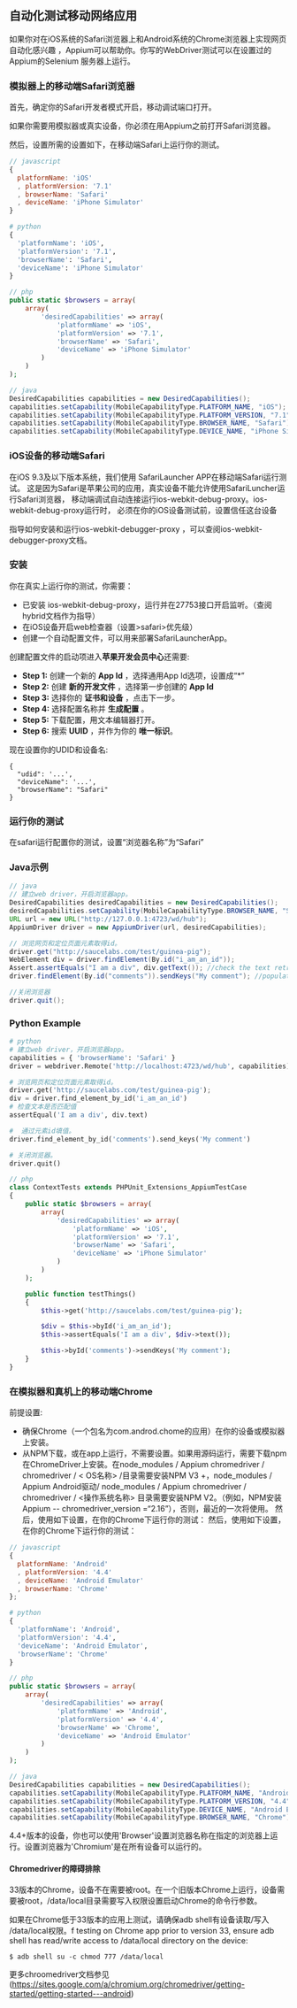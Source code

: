 ## 自动化测试移动网络应用

如果你对在iOS系统的Safari浏览器上和Android系统的Chrome浏览器上实现网页自动化感兴趣
，Appium可以帮助你。你写的WebDriver测试可以在设置过的Appium的Selenium 服务器上运行。

### 模拟器上的移动端Safari浏览器

首先，确定你的Safari开发者模式开启，移动调试端口打开。

如果你需要用模拟器或真实设备，你必须在用Appium之前打开Safari浏览器。

然后，设置所需的设置如下，在移动端Safari上运行你的测试。

```javascript
// javascript
{
  platformName: 'iOS'
  , platformVersion: '7.1'
  , browserName: 'Safari'
  , deviceName: 'iPhone Simulator'
}
```

```python
# python
{
  'platformName': 'iOS',
  'platformVersion': '7.1',
  'browserName': 'Safari',
  'deviceName': 'iPhone Simulator'
}
```

```php
// php
public static $browsers = array(
    array(
        'desiredCapabilities' => array(
            'platformName' => 'iOS',
            'platformVersion' => '7.1',
            'browserName' => 'Safari',
            'deviceName' => 'iPhone Simulator'
        )
    )
);
```

```java
// java
DesiredCapabilities capabilities = new DesiredCapabilities();
capabilities.setCapability(MobileCapabilityType.PLATFORM_NAME, "iOS");
capabilities.setCapability(MobileCapabilityType.PLATFORM_VERSION, "7.1");
capabilities.setCapability(MobileCapabilityType.BROWSER_NAME, "Safari");
capabilities.setCapability(MobileCapabilityType.DEVICE_NAME, "iPhone Simulator");
```

### iOS设备的移动端Safari

在iOS 9.3及以下版本系统，我们使用 SafariLauncher APP在移动端Safari运行测试。
这是因为Safari是苹果公司的应用，真实设备不能允许使用SafariLuncher运行Safari浏览器，
移动端调试自动连接运行ios-webkit-debug-proxy。ios-webkit-debug-proxy运行时，
必须在你的iOS设备测试前，设置信任这台设备

指导如何安装和运行ios-webkit-debugger-proxy ，可以查阅ios-webkit-debugger-proxy文档。

### 安装

你在真实上运行你的测试，你需要：

* 已安装 ios-webkit-debug-proxy，运行并在27753接口开启监听。（查阅hybrid文档作为指导）
* 在iOS设备开启web检查器（设置>safari>优先级）
* 创建一个自动配置文件，可以用来部署SafariLauncherApp。

创建配置文件的启动项进入**苹果开发会员中心**还需要:

  * **Step 1:** 创建一个新的 **App Id** ，选择通用App Id选项，设置成“*”
  * **Step 2:** 创建 **新的开发文件** ，选择第一步创建的 **App Id** 
  * **Step 3:** 选择你的  **证书和设备** ，点击下一步。
  * **Step 4:** 选择配置名称并 **生成配置** 。
  * **Step 5:** 下载配置，用文本编辑器打开。
  * **Step 6:** 搜索 **UUID** ，并作为你的 **唯一标识**。
  

现在设置你的UDID和设备名:

```center
{
  "udid": '...',
  "deviceName": '...',
  "browserName": "Safari"
}
```

### 运行你的测试

在safari运行配置你的测试，设置“浏览器名称”为“Safari”

### Java示例

```java
// java
// 建立web driver，开启浏览器app。
DesiredCapabilities desiredCapabilities = new DesiredCapabilities();
desiredCapabilities.setCapability(MobileCapabilityType.BROWSER_NAME, "Safari");
URL url = new URL("http://127.0.0.1:4723/wd/hub");
AppiumDriver driver = new AppiumDriver(url, desiredCapabilities);

// 浏览网页和定位页面元素取得id。
driver.get("http://saucelabs.com/test/guinea-pig");
WebElement div = driver.findElement(By.id("i_am_an_id"));
Assert.assertEquals("I am a div", div.getText()); //check the text retrieved matches expected value
driver.findElement(By.id("comments")).sendKeys("My comment"); //populate the comments field by id.

//关闭浏览器
driver.quit();
```

### Python Example

```python
# python
# 建立web driver，开启浏览器app。
capabilities = { 'browserName': 'Safari' }
driver = webdriver.Remote('http://localhost:4723/wd/hub', capabilities)

# 浏览网页和定位页面元素取得id。
driver.get('http://saucelabs.com/test/guinea-pig');
div = driver.find_element_by_id('i_am_an_id')
# 检查文本是否匹配值
assertEqual('I am a div', div.text)

#  通过元素id填值。
driver.find_element_by_id('comments').send_keys('My comment')

# 关闭浏览器。
driver.quit()
```

```php
// php
class ContextTests extends PHPUnit_Extensions_AppiumTestCase
{
    public static $browsers = array(
        array(
            'desiredCapabilities' => array(
                'platformName' => 'iOS',
                'platformVersion' => '7.1',
                'browserName' => 'Safari',
                'deviceName' => 'iPhone Simulator'
            )
        )
    );

    public function testThings()
    {
        $this->get('http://saucelabs.com/test/guinea-pig');

        $div = $this->byId('i_am_an_id');
        $this->assertEquals('I am a div', $div->text());

        $this->byId('comments')->sendKeys('My comment');
    }
}
```

### 在模拟器和真机上的移动端Chrome

前提设置:

*  确保Chrome（一个包名为com.androd.chome的应用）在你的设备或模拟器上安装。
*  从NPM下载，或在app上运行，不需要设置。如果用源码运行，需要下载npm在ChromeDriver上安装。在node_modules / Appium chromedriver / chromedriver / < OS名称> /目录需要安装NPM V3 +，node_modules / Appium Android驱动/ node_modules / Appium chromedriver / chromedriver / <操作系统名称> 目录需要安装NPM V2。（例如，NPM安装Appium -- chromedriver_version =“2.16”），否则，最近的一次将使用。
然后，使用如下设置，在你的Chrome下运行你的测试：
然后，使用如下设置，在你的Chrome下运行你的测试：

```javascript
// javascript
{
  platformName: 'Android'
  , platformVersion: '4.4'
  , deviceName: 'Android Emulator'
  , browserName: 'Chrome'
};
```

```python
# python
{
  'platformName': 'Android',
  'platformVersion': '4.4',
  'deviceName': 'Android Emulator',
  'browserName': 'Chrome'
}
```

```php
// php
public static $browsers = array(
    array(
        'desiredCapabilities' => array(
            'platformName' => 'Android',
            'platformVersion' => '4.4',
            'browserName' => 'Chrome',
            'deviceName' => 'Android Emulator'
        )
    )
);
```

```java
// java
DesiredCapabilities capabilities = new DesiredCapabilities();
capabilities.setCapability(MobileCapabilityType.PLATFORM_NAME, "Android");
capabilities.setCapability(MobileCapabilityType.PLATFORM_VERSION, "4.4");
capabilities.setCapability(MobileCapabilityType.DEVICE_NAME, "Android Emulator");
capabilities.setCapability(MobileCapabilityType.BROWSER_NAME, "Chrome");
```

4.4+版本的设备，你也可以使用'Browser'设置浏览器名称在指定的浏览器上运行。设置浏览器为'Chromium'是在所有设备可以运行的。

#### Chromedriver的障碍排除

33版本的Chrome，设备不在需要被root。在一个旧版本Chrome上运行，设备需要被root，/data/local目录需要写入权限设置启动Chrome的命令行参数。

如果在Chrome低于33版本的应用上测试，请确保adb shell有设备读取/写入  /data/local权限。f testing on Chrome app prior to version 33, ensure adb shell has read/write access to /data/local directory on the device:

```center
$ adb shell su -c chmod 777 /data/local
```

更多chroomedriver文档参见(https://sites.google.com/a/chromium.org/chromedriver/getting-started/getting-started---android)